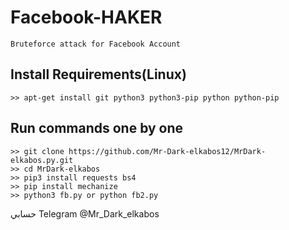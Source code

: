 # Facebook-HAKER
```
Bruteforce attack for Facebook Account
```

## Install Requirements(Linux)
```
>> apt-get install git python3 python3-pip python python-pip
```

## Run commands one by one
```
>> git clone https://github.com/Mr-Dark-elkabos12/MrDark-elkabos.py.git
>> cd MrDark-elkabos
>> pip3 install requests bs4
>> pip install mechanize
>> python3 fb.py or python fb2.py
```

حسابي Telegram @Mr_Dark_elkabos
